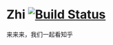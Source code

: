 # Zhi [![Build Status](https://travis-ci.org/hkcmly/Zhi.svg?branch=master)](https://travis-ci.org/hkcmly/Zhi/)
来来来，我们一起看知乎